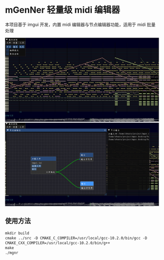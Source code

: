 # mGenNer 轻量级 midi 编辑器

本项目基于 imgui 开发，内置 midi 编辑器与节点编辑器功能，适用于 midi 批量处理

![img](./img/1.png)
![img](./img/2.png)

## 使用方法
```
mkdir build
cmake ../src -D CMAKE_C_COMPILER=/usr/local/gcc-10.2.0/bin/gcc -D CMAKE_CXX_COMPILER=/usr/local/gcc-10.2.0/bin/g++
make
./mgnr
```